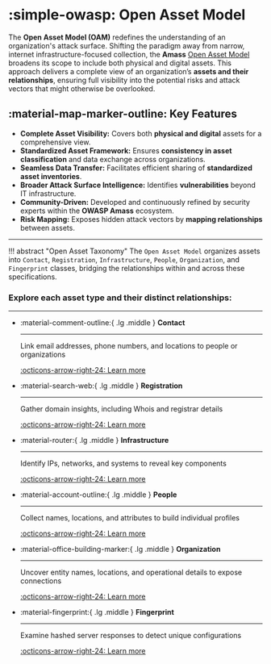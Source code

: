 # :simple-owasp: Open Asset Model

The **Open Asset Model (OAM)** redefines the understanding of an organization's attack surface. Shifting the paradigm away from narrow, internet infrastructure-focused collection, the **Amass** [Open&nbsp;Asset&nbsp;Model](https://github.com/owasp-amass/open-asset-model) broadens its scope to include both physical and digital assets. This approach delivers a complete view of an organization’s **assets and their relationships**, ensuring full visibility into the potential risks and attack vectors that might otherwise be overlooked.

## :material-map-marker-outline: Key Features

- **Complete Asset Visibility:** Covers both **physical and digital** assets for a comprehensive view.
- **Standardized Asset Framework:** Ensures **consistency in asset classification** and data exchange across organizations.
- **Seamless Data Transfer:** Facilitates efficient sharing of **standardized asset inventories**.
- **Broader Attack Surface Intelligence:** Identifies **vulnerabilities** beyond IT infrastructure.
- **Community-Driven:** Developed and continuously refined by security experts within the **OWASP Amass** ecosystem.
- **Risk Mapping:** Exposes hidden attack vectors by **mapping relationships** between assets.

---


!!! abstract "Open Asset Taxonomy"
    The `Open Asset Model` organizes assets into `Contact`, `Registration`, `Infrastructure`, `People`, `Organization`, and `Fingerprint` classes, bridging the relationships within and across these specifications.
    
### Explore each asset type and their distinct relationships:

---


<div class="grid cards" markdown>


-   :material-comment-outline:{ .lg .middle } __Contact__

    ---

    Link email addresses, phone numbers, and locations to people or organizations

    [:octicons-arrow-right-24: Learn more](#)

-   :material-search-web:{ .lg .middle } __Registration__

    ---

    
    Gather domain insights, including Whois and registrar details

    [:octicons-arrow-right-24: Learn more](#)

-   :material-router:{ .lg .middle } __Infrastructure__

    ---

    Identify IPs, networks, and systems to reveal key components

    [:octicons-arrow-right-24: Learn more](#)

-   :material-account-outline:{ .lg .middle } __People__

    ---

     Collect names, locations, and attributes to build individual profiles 

    [:octicons-arrow-right-24: Learn more](#)

- :material-office-building-marker:{ .lg .middle } __Organization__

    ---

    Uncover entity names, locations, and operational details to expose connections

    [:octicons-arrow-right-24: Learn more](#)

-   :material-fingerprint:{ .lg .middle } __Fingerprint__

    ---

    Examine hashed server responses to detect unique configurations

    [:octicons-arrow-right-24: Learn more](#)

</div>






   

    


    
